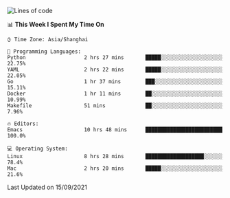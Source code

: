 <!--START_SECTION:waka-->
![Lines of code](https://img.shields.io/badge/From%20Hello%20World%20I%27ve%20Written-50092%20lines%20of%20code-blue)

📊 **This Week I Spent My Time On** 

```text
⌚︎ Time Zone: Asia/Shanghai

💬 Programming Languages: 
Python                   2 hrs 27 mins       █████░░░░░░░░░░░░░░░░░░░░   22.75% 
YAML                     2 hrs 22 mins       █████░░░░░░░░░░░░░░░░░░░░   22.05% 
Go                       1 hr 37 mins        ███░░░░░░░░░░░░░░░░░░░░░░   15.11% 
Docker                   1 hr 11 mins        ██░░░░░░░░░░░░░░░░░░░░░░░   10.99% 
Makefile                 51 mins             ██░░░░░░░░░░░░░░░░░░░░░░░   7.96%

🔥 Editors: 
Emacs                    10 hrs 48 mins      █████████████████████████   100.0%

💻 Operating System: 
Linux                    8 hrs 28 mins       ███████████████████░░░░░░   78.4% 
Mac                      2 hrs 20 mins       █████░░░░░░░░░░░░░░░░░░░░   21.6%

```


 Last Updated on 15/09/2021
<!--END_SECTION:waka-->
